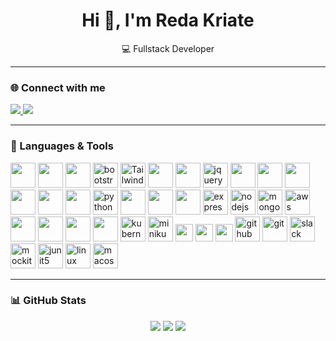 <h1 align="center">Hi 👋, I'm Reda Kriate</h1>
<p align="center">💻 Fullstack Developer </p>

---

### 🌐 Connect with me

<p align="left">
  <a href="https://www.linkedin.com/in/reda-kriate-bb4665333/" target="_blank">
    <img src="https://img.shields.io/badge/LinkedIn-0077B5?logo=linkedin&logoColor=white&style=for-the-badge" />
  </a>
  <a href="https://www.instagram.com/reda_kriate/" target="_blank">
    <img src="https://img.shields.io/badge/Instagram-E4405F?logo=instagram&logoColor=white&style=for-the-badge" />
  </a>
</p>

---

### 🧠 Languages & Tools

<p align="left">
  <!-- Langages -->
  <img src="https://cdn.jsdelivr.net/gh/devicons/devicon/icons/html5/html5-original.svg" width="40" />
    <img src="https://cdn.jsdelivr.net/gh/devicons/devicon/icons/css3/css3-original.svg" width="40" />
    <img src="https://cdn.jsdelivr.net/gh/devicons/devicon/icons/sass/sass-original.svg" width="40" />
  <!-- Bootstrap -->
<img src="https://cdn.jsdelivr.net/gh/devicons/devicon/icons/bootstrap/bootstrap-original.svg" alt="bootstrap" width="40" height="40"/>
<img src="https://unpkg.com/simple-icons@v10/icons/tailwindcss.svg" width="40" height="40" alt="Tailwind CSS"/>
  <img src="https://cdn.jsdelivr.net/gh/devicons/devicon/icons/java/java-original.svg" width="40" />
    <img src="https://cdn.jsdelivr.net/gh/devicons/devicon/icons/spring/spring-original.svg" width="40" />
  <!-- jQuery -->
<img src="https://cdn.jsdelivr.net/gh/devicons/devicon/icons/jquery/jquery-original.svg" alt="jquery" width="40" height="40"/>


  <img src="https://cdn.jsdelivr.net/gh/devicons/devicon/icons/c/c-original.svg" width="40" />
  <img src="https://cdn.jsdelivr.net/gh/devicons/devicon/icons/cplusplus/cplusplus-original.svg" width="40" />
  <img src="https://cdn.jsdelivr.net/gh/devicons/devicon/icons/csharp/csharp-original.svg" width="40" />
  <img src="https://cdn.jsdelivr.net/gh/devicons/devicon/icons/php/php-original.svg" width="40" />
  <img src="https://cdn.jsdelivr.net/gh/devicons/devicon/icons/javascript/javascript-original.svg" width="40" />
  <img src="https://cdn.jsdelivr.net/gh/devicons/devicon/icons/typescript/typescript-original.svg" width="40" />
  <!-- Python -->
<img src="https://cdn.jsdelivr.net/gh/devicons/devicon/icons/python/python-original.svg" alt="python" width="40" height="40"/>
  <!-- Frameworks -->
  <img src="https://cdn.jsdelivr.net/gh/devicons/devicon/icons/react/react-original.svg" width="40" />
  <img src="https://cdn.jsdelivr.net/gh/devicons/devicon/icons/angularjs/angularjs-original.svg" width="40" />
  <img src="https://cdn.jsdelivr.net/gh/devicons/devicon/icons/nextjs/nextjs-original.svg" width="40" />
  <!-- Express.js -->
<img src="https://cdn.jsdelivr.net/gh/devicons/devicon/icons/express/express-original.svg" alt="express" width="40" height="40"/>

<!-- Node.js -->
<img src="https://cdn.jsdelivr.net/gh/devicons/devicon/icons/nodejs/nodejs-original.svg" alt="nodejs" width="40" height="40"/>

<!-- MongoDB -->
<img src="https://cdn.jsdelivr.net/gh/devicons/devicon/icons/mongodb/mongodb-original.svg" alt="mongodb" width="40" height="40"/>

<!-- AWS -->
<img src="https://cdn.jsdelivr.net/gh/devicons/devicon/icons/amazonwebservices/amazonwebservices-original.svg" alt="aws" width="40" height="40"/>
  <!-- Databases -->
  <img src="https://cdn.jsdelivr.net/gh/devicons/devicon/icons/postgresql/postgresql-original.svg" width="40" />
  <img src="https://cdn.jsdelivr.net/gh/devicons/devicon/icons/mysql/mysql-original.svg" width="40" />
  <img src="https://cdn.jsdelivr.net/gh/devicons/devicon/icons/oracle/oracle-original.svg" width="40" />
    <img src="https://cdn.jsdelivr.net/gh/devicons/devicon/icons/docker/docker-original.svg" width="40" />
    <!-- Kubernetes -->
<img src="https://cdn.jsdelivr.net/gh/devicons/devicon/icons/kubernetes/kubernetes-plain.svg" alt="kubernetes" width="40" height="40"/>

<!-- Minikube -->
<img src="https://seeklogo.com/images/M/minikube-logo-7B5C2E6B45-seeklogo.com.png" alt="minikube" width="40" height="40"/>

  <img src="https://img.shields.io/badge/SQL%20Server-CC2927?logo=microsoftsqlserver&logoColor=white&style=for-the-badge" height="28" />

  <!-- DevOps -->
  <img src="https://img.shields.io/badge/Flyway-CC342D?logo=flyway&logoColor=white&style=for-the-badge" height="28" />
  <img src="https://img.shields.io/badge/AWS-232F3E?logo=amazonaws&logoColor=white&style=for-the-badge" height="28" />
<!-- GitHub -->
<img src="https://cdn.jsdelivr.net/gh/devicons/devicon/icons/github/github-original.svg" alt="github" width="40" height="40"/>

<!-- Git -->
<img src="https://cdn.jsdelivr.net/gh/devicons/devicon/icons/git/git-original.svg" alt="git" width="40" height="40"/>
<!-- Slack -->
<img src="https://cdn.jsdelivr.net/gh/devicons/devicon/icons/slack/slack-original.svg" alt="slack" width="40" height="40"/>
  <img src="https://site.mockito.org/images/logo.png" alt="mockito" width="40" height="40"/>
  <img src="https://junit.org/junit5/assets/img/junit5-logo.png" alt="junit5" width="40" height="40"/>
  <!-- Linux -->
<img src="https://cdn.jsdelivr.net/gh/devicons/devicon/icons/linux/linux-original.svg" alt="linux" width="40" height="40"/>

<!-- macOS -->
<img src="https://cdn.jsdelivr.net/gh/devicons/devicon/icons/apple/apple-original.svg" alt="macos" width="40" height="40"/>
</p>








<!-- JUnit5 -->


<!-- Mockito -->











---

### 📊 GitHub Stats

<p align="center">
  <img src="https://github-readme-stats.vercel.app/api?username=Reda-Kriate&show_icons=true&theme=tokyonight&count_private=true&hide=issues" />
  <img src="https://github-readme-stats.vercel.app/api/top-langs/?username=Reda-Kriate&layout=compact&theme=tokyonight&langs_count=10" />
  <img src="https://streak-stats.demolab.com?user=Reda-Kriate&theme=tokyonight" />
</p>


